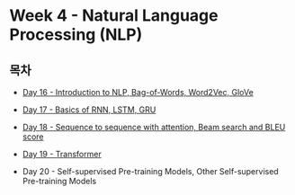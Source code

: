 # Week 4 - Natural Language Processing (NLP)

## 목차

* [Day 16 - Introduction to NLP, Bag-of-Words, Word2Vec, GloVe](./Day16.md)

* [Day 17 - Basics of RNN, LSTM, GRU](./Day17.md)

* [Day 18 - Sequence to sequence with attention, Beam search and BLEU score](./Day18.md)

* [Day 19 - Transformer](./Day19.md)

* Day 20 - Self-supervised Pre-training Models, Other Self-supervised Pre-training Models
